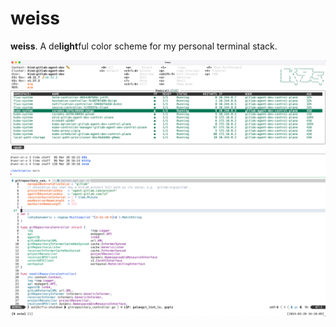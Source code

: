 # weiss

**weiss**. A de**light**ful color scheme for my personal terminal stack.

![weiss](assets/screenshot.png "weiss")
